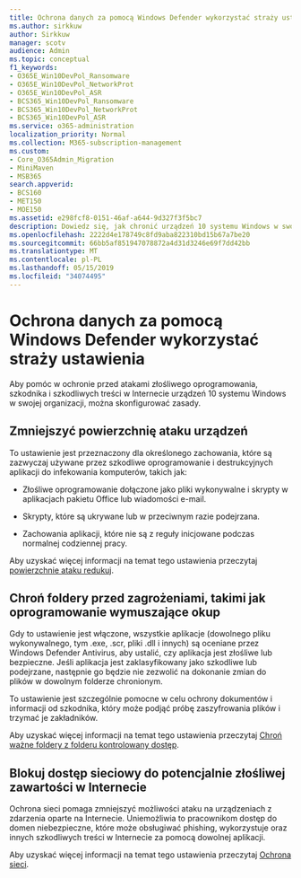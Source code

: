 ```yaml
---
title: Ochrona danych za pomocą Windows Defender wykorzystać straży ustawienia
ms.author: sirkkuw
author: Sirkkuw
manager: scotv
audience: Admin
ms.topic: conceptual
f1_keywords:
- O365E_Win10DevPol_Ransomware
- O365E_Win10DevPol_NetworkProt
- O365E_Win10DevPol_ASR
- BCS365_Win10DevPol_Ransomware
- BCS365_Win10DevPol_NetworkProt
- BCS365_Win10DevPol_ASR
ms.service: o365-administration
localization_priority: Normal
ms.collection: M365-subscription-management
ms.custom:
- Core_O365Admin_Migration
- MiniMaven
- MSB365
search.appverid:
- BCS160
- MET150
- MOE150
ms.assetid: e298fcf8-0151-46af-a644-9d327f3f5bc7
description: Dowiedz się, jak chronić urządzeń 10 systemu Windows w swojej organizacji przed atakami złośliwego oprogramowania, szkodnika i szkodliwą zawartością w Internecie.
ms.openlocfilehash: 2222d4e178749c8fd9aba822310bd15b67a7be20
ms.sourcegitcommit: 66bb5af851947078872a4d31d3246e69f7dd42bb
ms.translationtype: MT
ms.contentlocale: pl-PL
ms.lasthandoff: 05/15/2019
ms.locfileid: "34074495"
---
```

# <a name="protect-your-data-with-windows-defender-exploit-guard-settings"></a>Ochrona danych za pomocą Windows Defender wykorzystać straży ustawienia

Aby pomóc w ochronie przed atakami złośliwego oprogramowania, szkodnika i szkodliwych treści w Internecie urządzeń 10 systemu Windows w swojej organizacji, można skonfigurować zasady.
  
## <a name="reduce-the-attack-surface-of-devices"></a>Zmniejszyć powierzchnię ataku urządzeń

To ustawienie jest przeznaczony dla określonego zachowania, które są zazwyczaj używane przez szkodliwe oprogramowanie i destrukcyjnych aplikacji do infekowania komputerów, takich jak:
  
- Złośliwe oprogramowanie dołączone jako pliki wykonywalne i skrypty w aplikacjach pakietu Office lub wiadomości e-mail.
    
- Skrypty, które są ukrywane lub w przeciwnym razie podejrzana.
    
- Zachowania aplikacji, które nie są z reguły inicjowane podczas normalnej codziennej pracy.
    
Aby uzyskać więcej informacji na temat tego ustawienia przeczytaj [powierzchnie ataku redukuj](https://go.microsoft.com/fwlink/?linkid=870417).
  
## <a name="protect-folders-from-threats-such-as-ransomware"></a>Chroń foldery przed zagrożeniami, takimi jak oprogramowanie wymuszające okup

Gdy to ustawienie jest włączone, wszystkie aplikacje (dowolnego pliku wykonywalnego, tym .exe, .scr, pliki .dll i innych) są oceniane przez Windows Defender Antivirus, aby ustalić, czy aplikacja jest złośliwe lub bezpieczne. Jeśli aplikacja jest zaklasyfikowany jako szkodliwe lub podejrzane, następnie go będzie nie zezwolić na dokonanie zmian do plików w dowolnym folderze chronionym.
  
To ustawienie jest szczególnie pomocne w celu ochrony dokumentów i informacji od szkodnika, który może podjąć próbę zaszyfrowania plików i trzymać je zakładników.
  
Aby uzyskać więcej informacji na temat tego ustawienia przeczytaj [Chroń ważne foldery z folderu kontrolowany dostęp](https://go.microsoft.com/fwlink/?linkid=870418).
  
## <a name="prevent-network-access-to-potentially-malicious-content-on-the-internet"></a>Blokuj dostęp sieciowy do potencjalnie złośliwej zawartości w Internecie

Ochrona sieci pomaga zmniejszyć możliwości ataku na urządzeniach z zdarzenia oparte na Internecie. Uniemożliwia to pracownikom dostęp do domen niebezpieczne, które może obsługiwać phishing, wykorzystuje oraz innych szkodliwych treści w Internecie za pomocą dowolnej aplikacji.
  
Aby uzyskać więcej informacji na temat tego ustawienia przeczytaj [Ochrona sieci](https://go.microsoft.com/fwlink/?linkid=870419).
  

